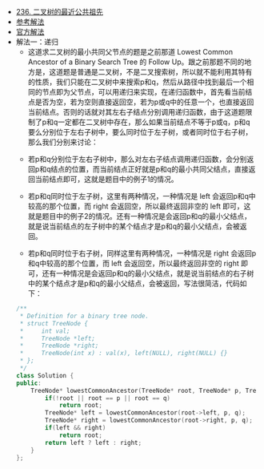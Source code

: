 - [236. 二叉树的最近公共祖先](https://leetcode-cn.com/problems/lowest-common-ancestor-of-a-binary-tree/)
- [参考解法](https://www.cnblogs.com/grandyang/p/4641968.html)
- [官方解法](https://leetcode-cn.com/problems/lowest-common-ancestor-of-a-binary-tree/solution/er-cha-shu-de-zui-jin-gong-gong-zu-xian-by-leetc-2/)
- 解法一：递归
    + 这道求二叉树的最小共同父节点的题是之前那道 Lowest Common Ancestor of a Binary Search Tree 的 Follow Up。跟之前那题不同的地方是，这道题是普通是二叉树，不是二叉搜索树，所以就不能利用其特有的性质，我们只能在二叉树中来搜索p和q，然后从路径中找到最后一个相同的节点即为父节点，可以用递归来实现，在递归函数中，首先看当前结点是否为空，若为空则直接返回空，若为p或q中的任意一个，也直接返回当前结点。否则的话就对其左右子结点分别调用递归函数，由于这道题限制了p和q一定都在二叉树中存在，那么如果当前结点不等于p或q，p和q要么分别位于左右子树中，要么同时位于左子树，或者同时位于右子树，那么我们分别来讨论：
    - 若p和q分别位于左右子树中，那么对左右子结点调用递归函数，会分别返回p和q结点的位置，而当前结点正好就是p和q的最小共同父结点，直接返回当前结点即可，这就是题目中的例子1的情况。

    - 若p和q同时位于左子树，这里有两种情况，一种情况是 left 会返回p和q中较高的那个位置，而 right 会返回空，所以最终返回非空的 left 即可，这就是题目中的例子2的情况。还有一种情况是会返回p和q的最小父结点，就是说当前结点的左子树中的某个结点才是p和q的最小父结点，会被返回。

    - 若p和q同时位于右子树，同样这里有两种情况，一种情况是 right 会返回p和q中较高的那个位置，而 left 会返回空，所以最终返回非空的 right 即可，还有一种情况是会返回p和q的最小父结点，就是说当前结点的右子树中的某个结点才是p和q的最小父结点，会被返回，写法很简洁，代码如下：
    ```C++
    /**
     * Definition for a binary tree node.
     * struct TreeNode {
     *     int val;
     *     TreeNode *left;
     *     TreeNode *right;
     *     TreeNode(int x) : val(x), left(NULL), right(NULL) {}
     * };
     */
    class Solution {
    public:
        TreeNode* lowestCommonAncestor(TreeNode* root, TreeNode* p, TreeNode* q) {
            if(!root || root == p || root == q)
                return root;
            TreeNode* left = lowestCommonAncestor(root->left, p, q);
            TreeNode* right = lowestCommonAncestor(root->right, p, q);
            if(left && right)
                return root;
            return left ? left : right;
        }
    };
    ```